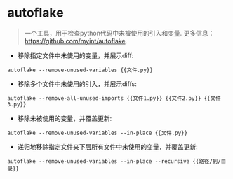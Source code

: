 # autoflake

> 一个工具，用于检查python代码中未被使用的引入和变量.
> 更多信息：<https://github.com/myint/autoflake>.

- 移除指定文件中未使用的变量，并展示diff:

`autoflake --remove-unused-variables {{文件.py}}`

- 移除多个文件中未使用的引入，并展示diffs:

`autoflake --remove-all-unused-imports {{文件1.py}} {{文件2.py}} {{文件3.py}}`

- 移除未被使用的变量，并覆盖更新:

`autoflake --remove-unused-variables --in-place {{文件.py}}`

- 递归地移除指定文件夹下层所有文件中未使用的变量，并覆盖更新:

`autoflake --remove-unused-variables --in-place --recursive {{路径/到/目录}}`
